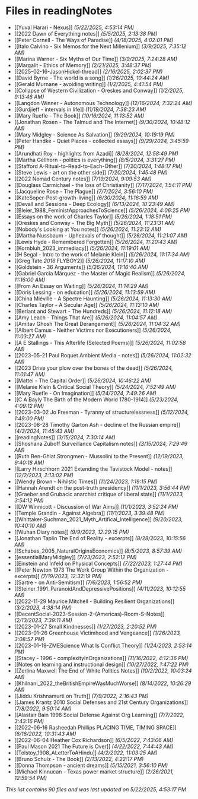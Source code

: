 # Files in readingNotes

- [[Yuval Harari - Nexus]] *(5/22/2025, 4:53:14 PM)*
- [[2022 Dawn of Everything notes]] *(5/5/2025, 2:13:38 PM)*
- [[Peter Cornell - The Ways of Paradise]] *(4/18/2025, 4:02:01 PM)*
- [[Italo Calvino - Six Memos for the Next Millenium]] *(3/9/2025, 7:35:12 AM)*
- [[Marina Warner - Six Myths of Our Time]] *(3/9/2025, 7:24:28 AM)*
- [[Margalit - Ethics of Memory]] *(2/21/2025, 3:48:37 PM)*
- [[2025-02-16-JasonHickel-thread]] *(2/16/2025, 2:02:37 PM)*
- [[David Byrne - The world is a song]] *(1/26/2025, 10:44:24 AM)*
- [[Gerald Murnane - avoiding writing]] *(1/2/2025, 4:41:54 PM)*
- [[Collapse of Western Civilization - Oreskes and Conway]] *(1/2/2025, 9:13:46 AM)*
- [[Langdon Winner - Autonomous Technology]] *(12/16/2024, 7:32:24 AM)*
- [[Gurdjieff - intervals in life]] *(11/19/2024, 7:38:23 AM)*
- [[Mary Ruefle - The Book]] *(10/16/2024, 11:13:52 AM)*
- [[Jonathan Rosen - The Talmud and The Internet]] *(9/30/2024, 10:48:12 AM)*
- [[Mary Midgley - Science As Salvation]] *(9/29/2024, 10:19:19 PM)*
- [[Peter Handke - Quiet Places - collected essays]] *(9/29/2024, 3:45:59 PM)*
- [[Arundhati Roy - highlights from Azadi]] *(8/28/2024, 12:58:49 PM)*
- [[Martha Gellhorn - politics is everything]] *(8/5/2024, 3:31:27 PM)*
- [[Stafford A-Ritual-to-Read-to-Each-Other]] *(7/20/2024, 1:48:17 PM)*
- [[Steve Lewis - art on the other side]] *(7/20/2024, 1:45:48 PM)*
- [[2022 Nomad Century notes]] *(7/19/2024, 9:09:53 AM)*
- [[Douglass Carmichael - the loss of Christianity]] *(7/17/2024, 1:54:11 PM)*
- [[Jacqueline Rose - The Plague]] *(7/7/2024, 3:56:10 PM)*
- [[KateSoper-Post-growth-living]] *(6/30/2024, 11:16:59 AM)*
- [[Devall and Sessions  - Deep Ecology]] *(6/13/2024, 10:23:49 AM)*
- [[Bleier_1988_FeministApproachesToScience]] *(5/26/2024, 4:06:25 PM)*
- [[Essays on the work of Charles Taylor]] *(5/26/2024, 1:18:51 PM)*
- [[Oreskes and Conway - The Big Myth]] *(5/26/2024, 11:23:31 AM)*
- [[Nobody's Looking at You notes]] *(5/26/2024, 11:23:12 AM)*
- [[Martha Nussbaum - Upheavals of thought]] *(5/26/2024, 11:21:07 AM)*
- [[Lewis Hyde - Remembered Forgotten]] *(5/26/2024, 11:20:43 AM)*
- [[Kornbluh_2023_immediacy]] *(5/26/2024, 11:19:01 AM)*
- [[H Segal - Intro to the work of Melanie Klein]] *(5/26/2024, 11:17:34 AM)*
- [[Greg Tate _2016_ FLYBOY2]] *(5/26/2024, 11:17:10 AM)*
- [[Goldstein - 36 Arguments]] *(5/26/2024, 11:16:40 AM)*
- [[Gabriel García Márquez - the Master of Magic Realism]] *(5/26/2024, 11:16:00 AM)*
- [[From An Essay on Waiting]] *(5/26/2024, 11:14:29 AM)*
- [[Doris Lessing - on education]] *(5/26/2024, 11:13:59 AM)*
- [[China Miéville - A Spectre Haunting]] *(5/26/2024, 11:13:30 AM)*
- [[Charles Taylor - A Secular Age]] *(5/26/2024, 11:13:10 AM)*
- [[Berlant and Stewart - The Hundreds]] *(5/26/2024, 11:12:18 AM)*
- [[Amy Leach - Things That Are]] *(5/26/2024, 11:04:57 AM)*
- [[Amitav Ghosh The Great Derangement]] *(5/26/2024, 11:04:32 AM)*
- [[Albert Camus - Neither Victims nor Executioners]] *(5/26/2024, 11:03:27 AM)*
- [[A E Stallings - This Afterlife (Selected Poems)]] *(5/26/2024, 11:02:58 AM)*
- [[2023-05-21 Paul Roquet Ambient Media - notes]] *(5/26/2024, 11:02:32 AM)*
- [[2023 Drive your plow over the bones of the dead]] *(5/26/2024, 11:01:47 AM)*
- [[Mattei - The Capital Order]] *(5/26/2024, 10:46:22 AM)*
- [[Melanie Klein & Critical Social Theory]] *(5/24/2024, 7:52:49 AM)*
- [[Mary Ruefle - On Imagination]] *(5/24/2024, 7:49:26 AM)*
- [[C A Bayly The Birth of the Modern World 1780-1914]] *(5/23/2024, 4:09:12 PM)*
- [[2023-03-02 Jo Freeman - Tyranny of structurelessness]] *(5/12/2024, 1:49:00 PM)*
- [[2023-08-28 Timothy Garton Ash - decline of the Russian empire]] *(4/3/2024, 11:45:43 AM)*
- [[readingNotes]] *(3/15/2024, 7:30:14 AM)*
- [[Shoshana Zuboff Surveillance Capitalism notes]] *(3/15/2024, 7:29:49 AM)*
- [[Ruth Ben-Ghiat Strongmen - Mussolini to the Present]] *(12/19/2023, 9:40:18 AM)*
- [[Larry Hirschhorn 2021 Extending the Tavistock Model - notes]] *(12/2/2023, 2:13:02 PM)*
- [[Wendy Brown - Nihilstic Times]] *(11/24/2023, 1:19:15 PM)*
- [[Hannah Arendt on the post-truth presidency]] *(11/1/2023, 3:56:44 PM)*
- [[Graeber and Grubacic anarchist critique of liberal state]] *(11/1/2023, 3:54:12 PM)*
- [[DW Winnicott - Discussion of War Aims]] *(11/1/2023, 3:52:24 PM)*
- [[Temple Grandin - Against Algebra]] *(11/1/2023, 3:39:48 PM)*
- [[Whittaker-Suchman_2021_Myth_Artifical_Intelligence]] *(9/20/2023, 10:40:10 AM)*
- [[Wuhan Diary notes]] *(9/9/2023, 12:29:15 PM)*
- [[Jonathan Taplin The End of Reality - excerpts]] *(8/28/2023, 10:15:56 AM)*
- [[Schabas_2005_NaturalOriginsEconomics]] *(8/5/2023, 8:57:39 AM)*
- [[essentialMaryMidgley]] *(7/23/2023, 2:52:12 PM)*
- [[Einstein and Infeld on Physical Concepts]] *(7/22/2023, 1:27:44 PM)*
- [[Peter Newton 1973 The Work Group Within the Organization - excerpts]] *(7/19/2023, 12:32:19 PM)*
- [[Sartre - on Anti-Semitism]] *(7/6/2023, 1:56:52 PM)*
- [[Steiner_1991_ParanoidAndDepressivePositions]] *(4/11/2023, 10:12:55 AM)*
- [[2022-11-29 Maurice Mitchell - Building Resilient Organizations]] *(3/2/2023, 4:38:14 PM)*
- [[DecentSocial-2023-Session-2-(Americas)-Room-S-Notes]] *(2/13/2023, 7:39:11 AM)*
- [[2023-01-27 Small Kindnesses]] *(1/27/2023, 2:20:52 PM)*
- [[2023-01-26 Greenhouse Victimhood and Vengeance]] *(1/26/2023, 3:08:57 PM)*
- [[2023-01-19-ZMEScience What Is Conflict Theory]] *(1/24/2023, 2:53:14 PM)*
- [[Stacey - 1996 - complexityInOrganizations]] *(11/16/2022, 4:12:36 PM)*
- [[Notes on learning and instructional design]] *(10/27/2022, 1:47:22 PM)*
- [[Zerlina Maxwell The End of White Politics Notes]] *(10/2/2022, 10:03:24 AM)*
- [[Khilnani_2022_theBritishEmpireWasMuchWorse]] *(8/14/2022, 10:26:29 AM)*
- [[Jiddu Krishnamurti on Truth]] *(7/9/2022, 2:16:43 PM)*
- [[James Krantz 2010 Social Defenses and 21st Century Organizations]] *(7/8/2022, 9:50:14 AM)*
- [[Alastair Bain 1998 Social Defense Against Org Learning]] *(7/7/2022, 3:43:16 PM)*
- [[2022-06-16 Rasheedah Phillips PLACING TIME, TIMING SPACE]] *(6/16/2022, 10:31:43 AM)*
- [[2022-06-04 Heather Cox Richardson]] *(6/5/2022, 7:43:06 AM)*
- [[Paul Mason 2021 The Future is Over]] *(4/22/2022, 7:44:43 AM)*
- [[Tolstoy_1908_ALetterToAHindu]] *(4/2/2022, 11:03:25 AM)*
- [[Bruno Schulz - The Book]] *(2/13/2022, 4:22:17 PM)*
- [[Donna Thompson - ancient dreams]] *(5/15/2021, 3:56:10 PM)*
- [[Michael Kinnucan - Texas power market structure]] *(2/26/2021, 12:59:54 PM)*

*This list contains 90 files and was last updated on 5/22/2025, 4:53:17 PM*